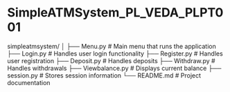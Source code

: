 # SimpleATMSystem_PL_VEDA_PLPT001
simpleatmsystem/
│
├── Menu.py           # Main menu that runs the application
├── Login.py          # Handles user login functionality
├── Register.py       # Handles user registration
├── Deposit.py        # Handles deposits
├── Withdraw.py       # Handles withdrawals
├── Viewbalance.py    # Displays current balance
├── session.py        # Stores session information
└── README.md         # Project documentation
